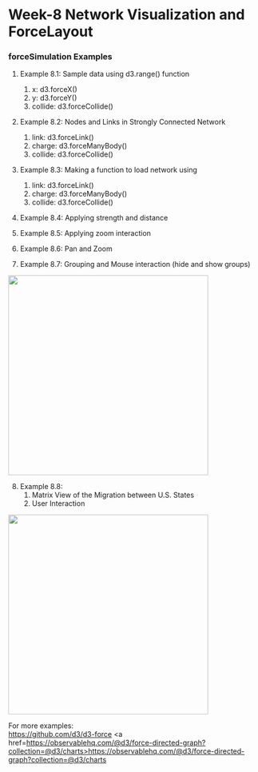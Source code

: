 # Week-8 Network Visualization and ForceLayout
### forceSimulation Examples

 1. Example 8.1: Sample data using d3.range() function
    1. x: d3.forceX()
    2. y: d3.forceY()
    3. collide: d3.forceCollide()
    
 2. Example 8.2: Nodes and Links in Strongly Connected Network 
    1. link: d3.forceLink()
    2. charge: d3.forceManyBody()
    3. collide: d3.forceCollide()
    
 3. Example 8.3: Making a function to load network using
    1. link: d3.forceLink()
    2. charge: d3.forceManyBody()
    3. collide: d3.forceCollide()
4. Example 8.4: Applying strength and distance
5. Example 8.5: Applying zoom interaction
6. Example 8.6: Pan and Zoom
7. Example 8.7: Grouping and Mouse interaction (hide and show groups)

<img src="img/Exampl_8.7.gif" width="400px">

8. Example 8.8:
   1. Matrix View of the Migration between U.S. States
   2. User Interaction  

<img src="img/Example_8.8.gif" width="400px">


For more examples:<br>
<a href=https://github.com/d3/d3-force>https://github.com/d3/d3-force</a>
<a href=https://observablehq.com/@d3/force-directed-graph?collection=@d3/charts>https://observablehq.com/@d3/force-directed-graph?collection=@d3/charts</a>
